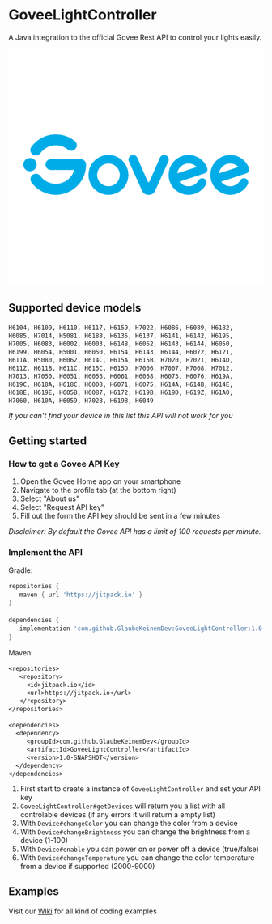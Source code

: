 # GoveeLightController

A Java integration to the official Govee Rest API to control your lights easily.

![Screenshot](img/govee.png)

## Supported device models
```
H6104, H6109, H6110, H6117, H6159, H7022, H6086, H6089, H6182,
H6085, H7014, H5081, H6188, H6135, H6137, H6141, H6142, H6195,
H7005, H6083, H6002, H6003, H6148, H6052, H6143, H6144, H6050,
H6199, H6054, H5001, H6050, H6154, H6143, H6144, H6072, H6121,
H611A, H5080, H6062, H614C, H615A, H615B, H7020, H7021, H614D,
H611Z, H611B, H611C, H615C, H615D, H7006, H7007, H7008, H7012,
H7013, H7050, H6051, H6056, H6061, H6058, H6073, H6076, H619A,
H619C, H618A, H618C, H6008, H6071, H6075, H614A, H614B, H614E,
H618E, H619E, H605B, H6087, H6172, H619B, H619D, H619Z, H61A0,
H7060, H610A, H6059, H7028, H6198, H6049
```

_If you can't find your device in this list this API will not work for you_

## Getting started

### How to get a Govee API Key

1. Open the Govee Home app on your smartphone
2. Navigate to the profile tab (at the bottom right)
3. Select "About us"
4. Select "Request API key"
5. Fill out the form the API key should be sent in a few minutes

_Disclaimer: By default the Govee API has a limit of 100 requests per minute._

### Implement the API

Gradle:

```gradle
repositories {
   maven { url 'https://jitpack.io' }
}

dependencies {
   implementation 'com.github.GlaubeKeinemDev:GoveeLightController:1.0-SNAPSHOT'
}
```

Maven:

```maven
<repositories>
   <repository>
     <id>jitpack.io</id>
     <url>https://jitpack.io</url>
   </repository>
</repositories>
  
<dependencies>
  <dependency>
     <groupId>com.github.GlaubeKeinemDev</groupId>
     <artifactId>GoveeLightController</artifactId>
     <version>1.0-SNAPSHOT</version>  
  </dependency>
</dependencies>
```

1. First start to create a instance of `GoveeLightController` and set your API key
2. `GoveeLightController#getDevices` will return you a list with all controlable devices (if any errors it will return a empty list)
3. With `Device#changeColor` you can change the color from a device
4. With `Device#changeBrightness` you can change the brightness from a device (1-100)
5. With `Device#enable` you can power on or power off a device (true/false)
6. With `Device#changeTemperature` you can change the color temperature from a device if supported (2000-9000)

## Examples

Visit our [Wiki](https://github.com/GlaubeKeinemDev/GoveeLightController/wiki) for all kind of coding examples


